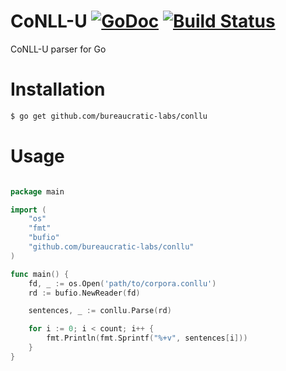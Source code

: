 # CoNLL-U [![GoDoc](https://godoc.org/github.com/bureaucratic-labs/conllu?status.svg)](https://godoc.org/github.com/bureaucratic-labs/conllu) [![Build Status](https://travis-ci.org/bureaucratic-labs/conllu.svg?branch=master)](https://travis-ci.org/bureaucratic-labs/conllu)
CoNLL-U parser for Go 

# Installation

```bash
$ go get github.com/bureaucratic-labs/conllu
```

# Usage

```go

package main

import (
	"os"
	"fmt"
	"bufio"
	"github.com/bureaucratic-labs/conllu"
)

func main() {
	fd, _ := os.Open('path/to/corpora.conllu')
	rd := bufio.NewReader(fd)

	sentences, _ := conllu.Parse(rd)

	for i := 0; i < count; i++ {
		fmt.Println(fmt.Sprintf("%+v", sentences[i]))
	}
}
```
